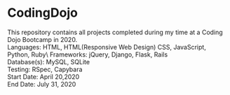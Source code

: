 # CodingDojo
This repository contains all projects completed during my time at a Coding Dojo Bootcamp in 2020.\
Languages: HTML, HTML(Responsive Web Design) CSS, JavaScript, Python, Ruby\ 
Frameworks: jQuery, Django, Flask, Rails\
Database(s): MySQL, SQLite\
Testing: RSpec, Capybara\
Start Date: April 20,2020\
End Date: July 31, 2020